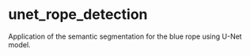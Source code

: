 # unet_rope_detection
Application of the semantic segmentation for the blue rope using U-Net model.
